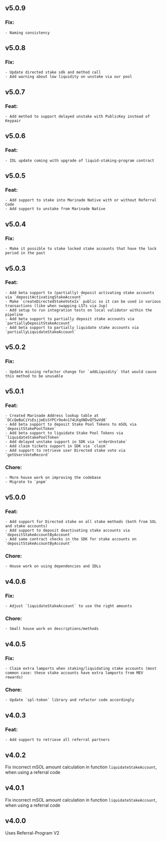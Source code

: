 ## v5.0.9

### Fix:

    - Naming consistency

## v5.0.8

### Fix:

    - Update directed stake sdk and method call
    - Add warning about low liquidity on unstake via our pool

## v5.0.7

### Feat:

    - Add method to support delayed unstake with PublicKey instead of Keypair

## v5.0.6

### Feat:

    - IDL update coming with upgrade of liquid-staking-program contract

## v5.0.5

### Feat:

    - Add support to stake into Marinade Native with or without Referral Code
    - Add support to unstake from Marinade Native

## v5.0.4

### Fix:

    - Make it possible to stake locked stake accounts that have the lock period in the past

## v5.0.3

### Feat:

    - Add beta support to (partially) deposit activating stake accounts via `depositActivatingStakeAccount`
    - Make `createDirectedStakeVoteIx` public so it can be used in various transactions (like when swapping LSTs via Jup)
    - Add setup to run integration tests on local validator within the pipeline
    - Add beta support to partially deposit stake accounts via `partiallyDepositStakeAccount`
    - Add beta support to partially liquidate stake accounts via `partiallyLiquidateStakeAccount`

## v5.0.2

### Fix: 

    - Update missing refactor change for `addLiquidity` that would cause this method to be unusable

## v5.0.1

### Feat:

    - Created Marinade Address lookup table at `DCcQeBaCiYsEsjjmEsSYPCr9o4n174LKqXNDvQT5wVd8`
    - Add beta support to deposit Stake Pool Tokens to mSOL via `depositStakePoolToken`
    - Add beta support to liquidate Stake Pool Tokens via `liquidateStakePoolToken`
    - Add delayed unstake support in SDK via `orderUnstake`
    - Add claim tickets support in SDK via `claim`
    - Add support to retrieve user Directed stake vote via `getUsersVoteRecord`

### Chore:

    - More house work on improving the codebase
    - Migrate to `pnpm`

## v5.0.0

### Feat:

    - Add support for Directed stake on all stake methods (both from SOL and stake accounts)
    - Add support to deposit deactivating stake accounts via `depositStakeAccountByAccount`
    - Add same contract checks in the SDK for stake accounts on `depositStakeAccountByAccount`

### Chore:

    - House work on using dependencies and IDLs

## v4.0.6

### Fix:

    - Adjust `liquidateStakeAccount` to use the right amounts

### Chore:

    - Small house work on descriptions/methods

## v4.0.5

### Fix:

    - Claim extra lamports when staking/liquidating stake accounts (most common case: these stake accounts have extra lamports from MEV rewards)

### Chore:

    - Update `spl-token` library and refactor code accordingly

## v4.0.3

### Feat:

    - Add support to retrieve all referral partners

## v4.0.2

Fix incorrect mSOL amount calculation in function `liquidateStakeAccount`, when using a referral code

## v4.0.1

Fix incorrect mSOL amount calculation in function `liquidateStakeAccount`, when using a referral code

## v4.0.0

Uses Referral-Program V2
